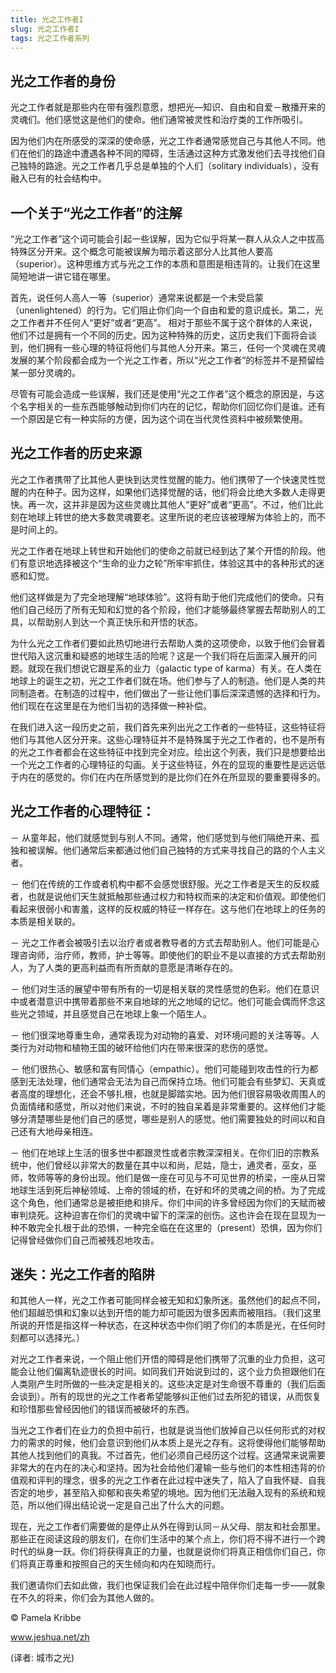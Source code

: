 ```yaml
--- 
title: 光之工作者I 
slug: 光之工作者I 
tags: 光之工作者系列
--- 
```

## 光之工作者的身份

光之工作者就是那些内在带有强烈意愿，想把光―知识、自由和自爱－散播开来的灵魂们。他们感觉这是他们的使命。他们通常被灵性和治疗类的工作所吸引。

因为他们内在所感受的深深的使命感，光之工作者通常感觉自己与其他人不同。他们在他们的路途中遭遇各种不同的障碍，生活通过这种方式激发他们去寻找他们自己独特的路途。光之工作者几乎总是单独的个人们（solitary individuals），没有融入已有的社会结构中。

## 一个关于“光之工作者”的注解

“光之工作者”这个词可能会引起一些误解，因为它似乎将某一群人从众人之中拔高特殊区分开来。这个概念可能被误解为暗示着这部分人比其他人要高（superior）。这种思维方式与光之工作的本质和意图是相违背的。让我们在这里简短地讲一讲它错在哪里。

首先，说任何人高人一等（superior）通常来说都是一个未受启蒙（unenlightened）的行为。它们阻止你们向一个自由和爱的意识成长。第二，光之工作者并不任何人“更好”或者“更高”。 相对于那些不属于这个群体的人来说，他们不过是拥有一个不同的历史。因为这种特殊的历史，这历史我们下面将会谈到，他们拥有一些心理的特征将他们与其他人分开来。第三，任何一个灵魂在灵魂发展的某个阶段都会成为一个光之工作者，所以“光之工作者”的标签并不是预留给某一部分灵魂的。

尽管有可能会造成一些误解，我们还是使用“光之工作者”这个概念的原因是，与这个名字相关的一些东西能够触动到你们内在的记忆，帮助你们回忆你们是谁。还有一个原因是它有一种实际的方便，因为这个词在当代灵性资料中被频繁使用。

## 光之工作者的历史来源

光之工作者携带了比其他人更快到达灵性觉醒的能力。他们携带了一个快速灵性觉醒的内在种子。因为这样，如果他们选择觉醒的话，他们将会比绝大多数人走得更快。再一次，这并非是因为这些灵魂比其他人“更好”或者“更高”。不过，他们比此刻在地球上转世的绝大多数灵魂要老。这里所说的老应该被理解为体验上的，而不是时间上的。

光之工作者在地球上转世和开始他们的使命之前就已经到达了某个开悟的阶段。他们有意识地选择被这个“生命的业力之轮”所牢牢抓住，体验这其中的各种形式的迷惑和幻觉。

他们这样做是为了完全地理解“地球体验”。这将有助于他们完成他们的使命。只有他们自己经历了所有无知和幻觉的各个阶段，他们才能够最终掌握去帮助别人的工具，以帮助别人到达一个真正快乐和开悟的状态。

为什么光之工作者们要如此热切地进行去帮助人类的这项使命，以致于他们会冒着世代陷入这沉重和疑惑的地球生活的险呢？这是一个我们将在后面深入展开的问题。就现在我们想说它跟星系的业力（galactic type of karma）有关。在人类在地球上的诞生之初，光之工作者们就在场。他们参与了人的制造。他们是人类的共同制造者。在制造的过程中，他们做出了一些让他们事后深深遗憾的选择和行为。他们现在在这里是在为他们当初的选择做一种补偿。

在我们进入这一段历史之前，我们首先来列出光之工作者的一些特征，这些特征将他们与其他人区分开来。这些心理特征并不是特殊属于光之工作者的，也不是所有的光之工作者都会在这些特征中找到完全对应。绘出这个列表，我们只是想要给出一个光之工作者的心理特征的勾画。关于这些特征，外在的显现的重要性是远远低于内在的感觉的。你们在内在所感觉到的是比你们在外在所显现的要重要得多的。

## 光之工作者的心理特征：

－ 从童年起，他们就感觉到与别人不同。通常，他们感觉到与他们隔绝开来、孤独和被误解。他们通常后来都通过他们自己独特的方式来寻找自己的路的个人主义者。

－ 他们在传统的工作或者机构中都不会感觉很舒服。光之工作者是天生的反权威者，也就是说他们天生就抵触那些通过权力和特权而来的决定和价值观。即使他们看起来很弱小和害羞，这样的反权威的特征一样存在。这与他们在地球上的任务的本质是相关联的。

－ 光之工作者会被吸引去以治疗者或者教导者的方式去帮助别人。他们可能是心理咨询师，治疗师，教师，护士等等。即使他们的职业不是以直接的方式去帮助别人，为了人类的更高利益而有所贡献的意愿是清晰存在的。

－ 他们对生活的展望中带有所有的一切是相关联的灵性感觉的色彩。他们在意识中或者潜意识中携带着那些不来自地球的光之地域的记忆。他们可能会偶而怀念这些光之领域，并且感觉自己在地球上象一个陌生人。

－ 他们很深地尊重生命，通常表现为对动物的喜爱、对环境问题的关注等等。人类行为对动物和植物王国的破环给他们内在带来很深的悲伤的感觉。

－ 他们很热心、敏感和富有同情心（empathic）。他们可能碰到攻击性的行为都感到无法处理，他们通常会无法为自己而保持立场。他们可能会有些梦幻、天真或者高度的理想化，还会不够扎根，也就是脚踏实地。因为他们很容易吸收周围人的负面情绪和感觉，所以对他们来说，不时的独自呆着是非常重要的。这样他们才能够分清楚哪些是他们自己的感觉，哪些是别人的感觉。他们需要独处的时间以和自己还有大地母亲相连。

－ 他们在地球上生活的很多世中都跟灵性或者宗教深深相关。在你们旧的宗教系统中，他们曾经以非常大的数量在其中以和尚，尼姑，隐士，通灵者，巫女，巫师，牧师等等的身份出现。他们是做一座在可见与不可见世界的桥梁，一座从日常地球生活到死后神秘领域、上帝的领域的桥，在好和坏的灵魂之间的桥。为了完成这个角色，他们通常总是被拒绝和排斥。你们中间的许多曾经因为你们的天赋而被审判烧死。这种迫害在你们的灵魂中留下的深深的创伤。这也许会在现在显现为一种不敢完全扎根于此的恐惧，一种完全临在在这里的（present）恐惧，因为你们记得曾经做你们自己而被残忍地攻击。

## 迷失：光之工作者的陷阱

和其他人一样，光之工作者可能同样会被无知和幻象所迷。虽然他们的起点不同，他们超越恐惧和幻象以达到开悟的能力却可能因为很多因素而被阻挡。（我们这里所说的开悟是指这样一种状态，在这种状态中你们明了你们的本质是光，在任何时刻都可以选择光。）

对光之工作者来说，一个阻止他们开悟的障碍是他们携带了沉重的业力负担，这可能会让他们偏离轨迹很长的时间。如同我们开始说到过的，这个业力负担跟他们在人类刚产生时所做的一些决定是相关的。这些决定是对生命很不尊重的（我们后面会谈到）。所有的现世的光之工作者希望能够纠正他们过去所犯的错误，从而恢复和珍惜那些曾经因他们的错误而被破坏的东西。

当光之工作者们在业力的负担中前行，也就是说当他们放掉自己以任何形式的对权力的需求的时候，他们会意识到他们从本质上是光之存有。这将使得他们能够帮助其他人找到他们的真我。不过首先，他们必须自己经历这个过程。这通常来说需要非常大的在内在的决心和坚持。因为社会给他们灌输一些与他们的本性相违背的价值观和评判的理念，很多的光之工作者在此过程中迷失了，陷入了自我怀疑、自我否定的地步，甚至陷入抑郁和丧失希望的境地。因为他们无法融入现有的系统和规范，所以他们得出结论说一定是自己出了什么大的问题。

现在，光之工作者们需要做的是停止从外在得到认同－从父母、朋友和社会那里。那些正在阅读这段的朋友们，在你们生活中的某个点上，你们将不得不进行一个跨时代的纵身一跃。你们将获得真正的力量，也就是说你们将真正相信你们自己，你们将真正尊重和按照自己的天生倾向和内在知晓而行。

我们邀请你们去如此做，我们也保证我们会在此过程中陪伴你们走每一步――就象在不久的将来，你们会为其他人做的。

© Pamela Kribbe

www.jeshua.net/zh

(译者: 城市之光)